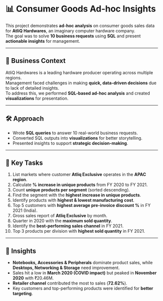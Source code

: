 # 📊 Consumer Goods Ad-hoc Insights

This project demonstrates **ad-hoc analysis** on consumer goods sales data for **AtliQ Hardwares**, an imaginary computer hardware company.  
The goal was to solve **10 business requests** using **SQL** and present **actionable insights** for management.

---

## 🏢 Business Context
AtliQ Hardwares is a leading hardware producer operating across multiple regions.  
Management faced challenges in making **quick, data-driven decisions** due to lack of detailed insights.  
To address this, we performed **SQL-based ad-hoc analysis** and created **visualizations** for presentation.

---

## 🛠️ Approach
- Wrote **SQL queries** to answer 10 real-world business requests.  
- Converted SQL outputs into **visualizations** for better storytelling.  
- Presented insights to support **strategic decision-making**.  

---

## 📌 Key Tasks
1. List markets where customer **Atliq Exclusive** operates in the **APAC region**.  
2. Calculate **% increase in unique products** from FY 2020 to FY 2021.  
3. Count **unique products per segment** (sorted descending).  
4. Find the segment with the **highest increase in unique products**.  
5. Identify products with **highest & lowest manufacturing cost**.  
6. Top 5 customers with **highest average pre-invoice discount %** in FY 2021 (India).  
7. Gross sales report of **Atliq Exclusive** by month.  
8. Quarter in 2020 with the **maximum sold quantity**.  
9. Identify the **best-performing sales channel** in FY 2021.  
10. Top 3 products per division with **highest sold quantity** in FY 2021.  

---

## 🔑 Insights
- **Notebooks, Accessories & Peripherals** dominate product sales, while **Desktops, Networking & Storage** need improvement.  
- Sales hit a low in **March 2020 (COVID impact)** but peaked in **November 2020** with ₹20.46M.  
- **Retailer channel** contributed the most to sales (**72.62%**).  
- Key customers and top-performing products were identified for **better targeting**.  
